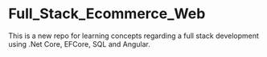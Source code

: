 # Full_Stack_Ecommerce_Web
This is a new repo for learning concepts regarding a full stack development using .Net Core, EFCore, SQL and Angular.
